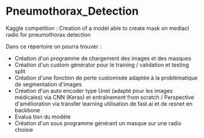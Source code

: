 # Pneumothorax_Detection
Kaggle competition : Creation of a model able to create mask on mediacl radio for pneumothorax detection

Dans ce répertoire on pourra trouver :
- Création d'un programme de chargement des images et des masques 
- Création d'un custom générator pour le training / validation et testing split
- Création d'une fonction de perte customisée adaptée à la problématique de segmentation d'images
- Création d'un auto encoder type Unet (adapté pour les images médicales) via CNN (Keras) et entraînement from scratch / Perspective d'amélioration via transfer learning utilisation de fast.ai et de resnet en backbone
- Evalua  tion du modèle 
- Création d'un sous programme générant un masque sur une radio choisie
